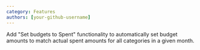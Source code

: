 ```yaml
---
category: Features
authors: [your-github-username]
---
```


Add "Set budgets to Spent" functionality to automatically set budget amounts to match actual spent amounts for all categories in a given month. 